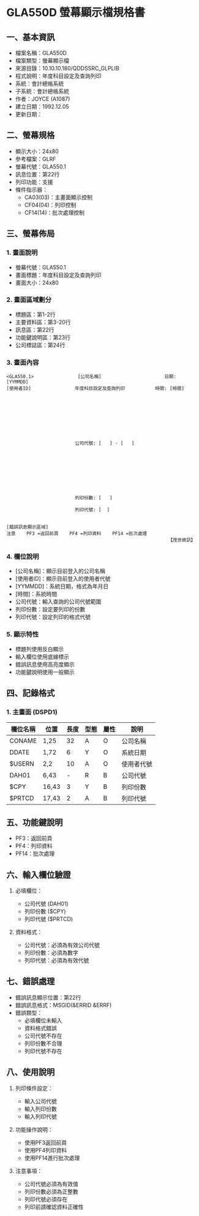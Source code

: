 # GLA550D 螢幕顯示檔規格書

## 一、基本資訊
- 檔案名稱：GLA550D
- 檔案類型：螢幕顯示檔
- 來源目錄：10.10.10.180/QDDSSRC_GLPLIB
- 程式說明：年度科目設定及查詢列印
- 系統：會計總帳系統
- 子系統：會計總帳系統
- 作者：JOYCE (A1087)
- 建立日期：1992.12.05
- 更新日期：

## 二、螢幕規格
- 顯示大小：24x80
- 參考檔案：GLRF
- 螢幕代號：GLA550.1
- 訊息位置：第22行
- 列印功能：支援
- 條件指示器：
  - CA03(03)：主畫面顯示控制
  - CF04(04)：列印控制
  - CF14(14)：批次處理控制

## 三、螢幕佈局

### 1. 畫面說明
- 螢幕代號：GLA550.1
- 畫面標題：年度科目設定及查詢列印
- 畫面大小：24x80

### 2. 畫面區域劃分
- 標題區：第1-2行
- 主要資料區：第3-20行
- 訊息區：第22行
- 功能鍵說明區：第23行
- 公司標誌區：第24行

### 3. 畫面內容
```
<GLA550.1>                [公司名稱]                       日期: [YYMMDD]
[使用者ID]                年度科目設定及查詢列印           時間: [時間]









                         公司代號: [   ] - [   ]









                         列印份數: [   ]

                         列印代號: [  ]


[錯誤訊息顯示區域]
注意    PF3 =返回前頁    PF4 =列印資料    PF14 =批次處理
                                                           【茂世資訊】
```

### 4. 欄位說明
- [公司名稱]：顯示目前登入的公司名稱
- [使用者ID]：顯示目前登入的使用者代號
- [YYMMDD]：系統日期，格式為年月日
- [時間]：系統時間
- 公司代號：輸入查詢的公司代號範圍
- 列印份數：設定要列印的份數
- 列印代號：設定列印的格式代號

### 5. 顯示特性
- 標題列使用反白顯示
- 輸入欄位使用底線標示
- 錯誤訊息使用高亮度顯示
- 功能鍵說明使用一般顯示

## 四、記錄格式

### 1. 主畫面 (DSPD1)
| 欄位名稱 | 位置 | 長度 | 型態 | 屬性 | 說明 |
|---------|------|------|------|------|------|
| CONAME | 1,25 | 32 | A | O | 公司名稱 |
| DDATE | 1,72 | 6 | Y | O | 系統日期 |
| $USERN | 2,2 | 10 | A | O | 使用者代號 |
| DAH01 | 6,43 | - | R | B | 公司代號 |
| $CPY | 16,43 | 3 | Y | B | 列印份數 |
| $PRTCD | 17,43 | 2 | A | B | 列印代號 |

## 五、功能鍵說明
- PF3：返回前頁
- PF4：列印資料
- PF14：批次處理

## 六、輸入欄位驗證
1. 必填欄位：
   - 公司代號 (DAH01)
   - 列印份數 ($CPY)
   - 列印代號 ($PRTCD)

2. 資料格式：
   - 公司代號：必須為有效公司代號
   - 列印份數：必須為數字
   - 列印代號：必須為有效代號

## 七、錯誤處理
- 錯誤訊息顯示位置：第22行
- 錯誤訊息格式：MSGID(&ERRID &ERRF)
- 錯誤類型：
  - 必填欄位未輸入
  - 資料格式錯誤
  - 公司代號不存在
  - 列印份數不合理
  - 列印代號不存在

## 八、使用說明
1. 列印條件設定：
   - 輸入公司代號
   - 輸入列印份數
   - 輸入列印代號

2. 功能操作說明：
   - 使用PF3返回前頁
   - 使用PF4列印資料
   - 使用PF14進行批次處理

3. 注意事項：
   - 公司代號必須為有效值
   - 列印份數必須為正整數
   - 列印代號必須存在
   - 列印前請確認資料正確性 